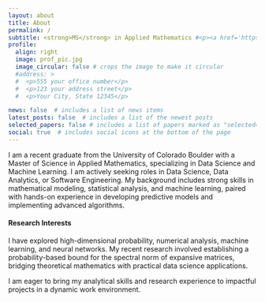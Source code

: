 ```yaml
---
layout: about
title: About
permalink: /
subtitle: <strong>MS</strong> in Applied Mathematics #<p><a href='https://www.colorado.edu/amath/kal-parvanov' target='_blank'>MS in Applied Mathematics</a>
profile:
  align: right
  image: prof_pic.jpg
  image_circular: false # crops the image to make it circular
  #address: >
  #  <p>555 your office number</p>
  #  <p>123 your address street</p>
  #  <p>Your City, State 12345</p>

news: false  # includes a list of news items
latest_posts: false  # includes a list of the newest posts
selected_papers: false # includes a list of papers marked as "selected={true}"
social: true  # includes social icons at the bottom of the page
---
```


I am a recent graduate from the University of Colorado Boulder with a Master of Science in Applied Mathematics, specializing in Data Science and Machine Learning. I am actively seeking roles in Data Science, Data Analytics, or Software Engineering. My background includes strong skills in mathematical modeling, statistical analysis, and machine learning, paired with hands-on experience in developing predictive models and implementing advanced algorithms.


#### Research Interests
I have explored high-dimensional probability, numerical analysis, machine learning, and neural networks. My recent research involved establishing a probability-based bound for the spectral norm of expansive matrices, bridging theoretical mathematics with practical data science applications.

I am eager to bring my analytical skills and research experience to impactful projects in a dynamic work environment.

